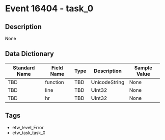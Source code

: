 # Event 16404 - task_0

## Description
None

## Data Dictionary
|Standard Name|Field Name|Type|Description|Sample Value|
|---|---|---|---|---|
|TBD|function|TBD|UnicodeString|None|None|
|TBD|line|TBD|UInt32|None|None|
|TBD|hr|TBD|UInt32|None|None|

## Tags
* etw_level_Error
* etw_task_task_0